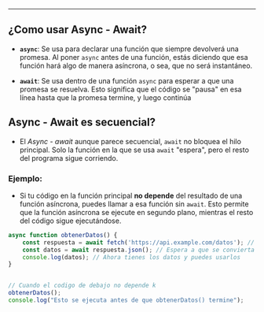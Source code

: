
---
## ¿Como usar Async - Await?
- **`async`**: Se usa para declarar una función que siempre devolverá una promesa. Al poner `async` antes de una función, estás diciendo que esa función hará algo de manera asíncrona, o sea, que no será instantáneo.
    
- **`await`**: Se usa dentro de una función `async` para esperar a que una promesa se resuelva. Esto significa que el código se "pausa" en esa línea hasta que la promesa termine, y luego continúa

## Async - Await es secuencial?

- El *Async - await* aunque parece secuencial, `await` no bloquea el hilo principal. Solo la función en la que se usa `await` "espera", pero el resto del programa sigue corriendo.

### Ejemplo:

- Si tu código en la función principal **no depende** del resultado de una función asíncrona, puedes llamar a esa función sin `await`. Esto permite que la función asíncrona se ejecute en segundo plano, mientras el resto del código sigue ejecutándose.

```javascript
async function obtenerDatos() {
    const respuesta = await fetch('https://api.example.com/datos'); // Espera a que fetch termine
    const datos = await respuesta.json(); // Espera a que se convierta en JSON
    console.log(datos); // Ahora tienes los datos y puedes usarlos
}


// Cuando el codigo de debajo no depende k
obtenerDatos();
console.log("Esto se ejecuta antes de que obtenerDatos() termine");
```
